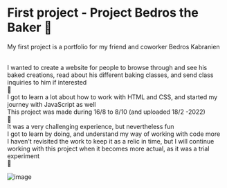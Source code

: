 # First project - Project Bedros the Baker 🥐

<p>My first project is a portfolio for my friend and coworker Bedros Kabranien</p><br>
I wanted to create a website for people to browse through and see his baked creations, read about his different baking classes, and send class inquiries to him if interested
<br>
🥖
<br>
I got to learn a lot about how to work with HTML and CSS, and started my journey with JavaScript as well<br>
This project was made during 16/8 to 8/10 (and uploaded 18/2 -2022)
<br>
🍞
<br>
It was a very challenging experience, but nevertheless fun<br>
I got to learn by doing, and understand my way of working with code more<br>
I haven't revisited the work to keep it as a relic in time, but I will continue working with this project when it becomes more actual, as it was a trial experiment <br>
🥐


![image](https://user-images.githubusercontent.com/90833604/154693079-65658545-478d-474c-8731-90c0a69582ba.png)
